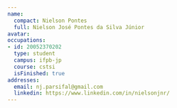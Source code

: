 ```yaml
---
name:
  compact: Nielson Pontes
  full: Nielson José Pontes da Silva Júnior
avatar:
occupations:
- id: 20052370202
  type: student
  campus: ifpb-jp
  course: cstsi
  isFinished: true
addresses:
  email: nj.parsifal@gmail.com
  linkedin: https://www.linkedin.com/in/nielsonjnr/
---
```

